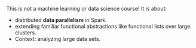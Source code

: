 This is not a machine learning or data science course! It is about:

* distributed **data parallelism** in Spark.
* extending familiar functional abstractions like functional lists over large clusters.
* Context: analyzing large data sets.